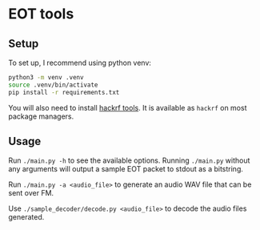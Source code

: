# EOT tools

## Setup

To set up, I recommend using python venv:
```sh
python3 -m venv .venv
source .venv/bin/activate
pip install -r requirements.txt
```

You will also need to install [hackrf tools](https://hackrf.readthedocs.io/en/latest/installing_hackrf_software.html). It is available as `hackrf` on most package managers.

## Usage

Run `./main.py -h` to see the available options. Running `./main.py` without any arguments will output a sample EOT packet to stdout as a bitstring.

Run `./main.py -a <audio_file>` to generate an audio WAV file that can be sent over FM.

Use `./sample_decoder/decode.py <audio_file>` to decode the audio files generated.
